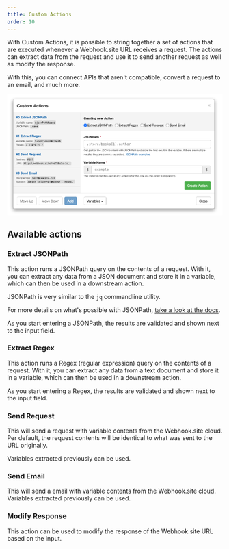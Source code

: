 ```yaml
---
title: Custom Actions
order: 10
---
```


With Custom Actions, it is possible to string together a set of actions that are executed whenever a Webhook.site URL receives a request. The actions can extract data from the request and use it to send another request as well as modify the response. 

With this, you can connect APIs that aren't compatible, convert a request to an email, and much more.

![Custom actions screenshot](/custom-actions.png)

## Available actions

### Extract JSONPath

This action runs a JSONPath query on the contents of a request. With it, you can extract any data from a JSON document and store it in a variable, which can then be used in a downstream action.

JSONPath is very similar to the `jq` commandline utility. 

For more details on what's possible with JSONPath, [take a look at the docs](https://github.com/FlowCommunications/JSONPath#jsonpath-examples).

As you start entering a JSONPath, the results are validated and shown next to the input field.

### Extract Regex

This action runs a Regex (regular expression) query on the contents of a request. With it, you can extract any data from a text document and store it in a variable, which can then be used in a downstream action.

As you start entering a Regex, the results are validated and shown next to the input field.

### Send Request

This will send a request with variable contents from the Webhook.site cloud. Per default, the request contents will be identical to what was sent to the URL originally.

Variables extracted previously can be used.

### Send Email

This will send a email with variable contents from the Webhook.site cloud. Variables extracted previously can be used.

### Modify Response

This action can be used to modify the response of the Webhook.site URL based on the input.